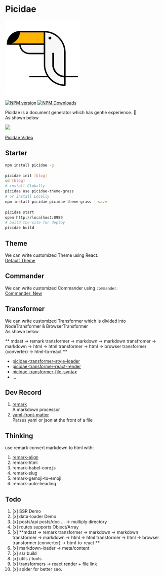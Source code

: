 # Picidae

![](./logo/picidae-2x.png)

<!--[![build status](https://img.shields.io/travis/picidaejs/picidae/master.svg?style=flat-square)](https://travis-ci.org/picidaejs/picidae)-->
<!--[![Test coverage](https://img.shields.io/codecov/c/github/picidaejs/picidae.svg?style=flat-square)](https://codecov.io/github/picidaejs/picidae?branch=master)-->
[![NPM version](https://img.shields.io/npm/v/picidae.svg?style=flat-square)](https://www.npmjs.com/package/picidae)
[![NPM Downloads](https://img.shields.io/npm/dm/picidae.svg?style=flat-square&maxAge=43200)](https://www.npmjs.com/package/picidae)

Picidae is a document generator which has gentle experience. :dash:  
As shown below

![](https://i.loli.net/2017/11/07/5a01c6630dc5f.jpg)

[Picidae Video](https://picidaejs.github.io/picidaejs/public)

## Starter

```bash
npm install picidae -g

picidae init [blog]
cd [blog]
# install Globally
picidae use picidae-theme-grass
# or install Locally
npm install picidae picidae-theme-grass --save

picidae start
open http://localhost:8989
# build the site for deploy
picidae build
```

## Theme

We can write customized Theme using React.  
[Default Theme](./theme)

## Commander

We can write customized Commander using `commander`.  
[Commander: New](commanders/gh-pages)

## Transformer

We can write customized Transformer which is divided into NodeTransformer & BrowserTransformer  
As shown below

** mdast -> remark transformer -> markdown -> markdown transfromer -> markdown -> html -> html transformer -> html -> browser transformer (converter) -> html-to-react **

- [picidae-transformer-style-loader](https://github.com/picidaejs/picidae-transformer-style-loader)  
- [picidae-transformer-react-render](https://github.com/picidaejs/picidae-transformer-react-render)  
- [picidae-transformer-file-syntax](https://github.com/picidaejs/picidae-transformer-file-syntax)  
- ...

## Dev Record

1. [remark](https://github.com/wooorm/remark/tree/master/packages/remark)  
    A markdown processor
2. [yaml-front-matter](https://github.com/dworthen/js-yaml-front-matter)  
    Parses yaml or json at the front of a file


## Thinking

use remark convert markdown to html with: 
1. [remark-align](https://github.com/zestedesavoir/zmarkdown/tree/master/packages/remark-align)
2. remark-html
3. remark-babel-core.js
4. remark-slug
5. remark-gemoji-to-emoji
6. remark-auto-heading

    
## Todo

1. [x] SSR Demo
2. [x] data-loader Demo
3. [x] posts/api posts/doc ... -> multiply directory
4. [x] routes supports Object/Array
5. [x] **mdast -> remark transformer -> markdown -> markdown transformer -> markdown -> html -> html transformer -> html -> browser transformer (converter) -> html-to-react **
6. [x] markdown-loader -> meta/content
7. [x] ssr build
8. [x] utils / tools
9. [x] transformers -> react render + file link
10. [x] spider for better seo.
